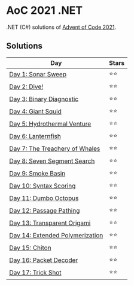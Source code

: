 # AoC 2021 .NET

.NET (C#) solutions of [Advent of Code 2021](https://adventofcode.com/2021).

## Solutions

|Day|Stars|
|---|---|
|[Day 1: Sonar Sweep](https://github.com/melanchall/aoc2021net/blob/main/Aoc2021Net/Days/Day1.cs)|:star::star:|
|[Day 2: Dive!](https://github.com/melanchall/aoc2021net/blob/main/Aoc2021Net/Days/Day2.cs)|:star::star:|
|[Day 3: Binary Diagnostic](https://github.com/melanchall/aoc2021net/blob/main/Aoc2021Net/Days/Day3.cs)|:star::star:|
|[Day 4: Giant Squid](https://github.com/melanchall/aoc2021net/blob/main/Aoc2021Net/Days/Day4.cs)|:star::star:|
|[Day 5: Hydrothermal Venture](https://github.com/melanchall/aoc2021net/blob/main/Aoc2021Net/Days/Day5.cs)|:star::star:|
|[Day 6: Lanternfish](https://github.com/melanchall/aoc2021net/blob/main/Aoc2021Net/Days/Day6.cs)|:star::star:|
|[Day 7: The Treachery of Whales](https://github.com/melanchall/aoc2021net/blob/main/Aoc2021Net/Days/Day7.cs)|:star::star:|
|[Day 8: Seven Segment Search](https://github.com/melanchall/aoc2021net/blob/main/Aoc2021Net/Days/Day8.cs)|:star::star:|
|[Day 9: Smoke Basin](https://github.com/melanchall/aoc2021net/blob/main/Aoc2021Net/Days/Day9.cs)|:star::star:|
|[Day 10: Syntax Scoring](https://github.com/melanchall/aoc2021net/blob/main/Aoc2021Net/Days/Day10.cs)|:star::star:|
|[Day 11: Dumbo Octopus](https://github.com/melanchall/aoc2021net/blob/main/Aoc2021Net/Days/Day11.cs)|:star::star:|
|[Day 12: Passage Pathing](https://github.com/melanchall/aoc2021net/blob/main/Aoc2021Net/Days/Day12.cs)|:star::star:|
|[Day 13: Transparent Origami](https://github.com/melanchall/aoc2021net/blob/main/Aoc2021Net/Days/Day13.cs)|:star::star:|
|[Day 14: Extended Polymerization](https://github.com/melanchall/aoc2021net/blob/main/Aoc2021Net/Days/Day14.cs)|:star::star:|
|[Day 15: Chiton](https://github.com/melanchall/aoc2021net/blob/main/Aoc2021Net/Days/Day15.cs)|:star::star:|
|[Day 16: Packet Decoder](https://github.com/melanchall/aoc2021net/blob/main/Aoc2021Net/Days/Day16.cs)|:star::star:|
|[Day 17: Trick Shot](https://github.com/melanchall/aoc2021net/blob/main/Aoc2021Net/Days/Day17.cs)|:star::star:|
